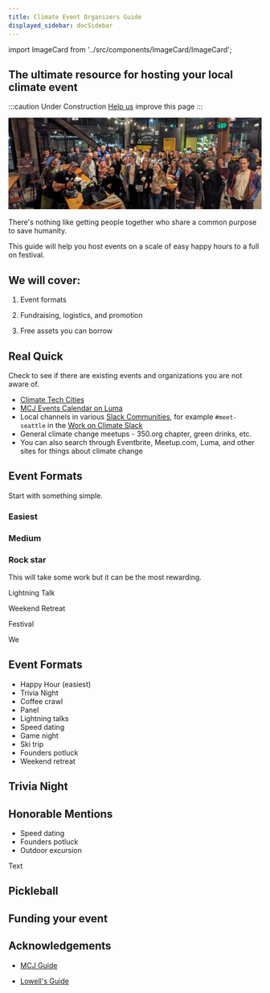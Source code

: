 ```yaml
---
title: Climate Event Organizers Guide
displayed_sidebar: docSidebar
---
```

import ImageCard from '../src/components/ImageCard/ImageCard';

## The ultimate resource for hosting your local climate event

:::caution Under Construction
[Help us](contribute) improve this page
:::

![seattle climate tech meetup](../static/img/seattle-climate-tech-meetup.jpg)

There's nothing like getting people together who share a common purpose to save humanity.

This guide will help you host events on a scale of easy happy hours to a full on festival.

## We will cover:

1. Event formats

2. Fundraising, logistics, and promotion

3. Free assets you can borrow

## Real Quick

Check to see if there are existing events and organizations you are not aware of.

- [Climate Tech Cities](https://www.climatetechcities.com/)
- [MCJ Events Calendar on Luma](https://lu.ma/u/mcj)
- Local channels in various [Slack Communities](/level-1#core-communities), for example `#meet-seattle` in the [Work on Climate Slack](https://workonclimate.org)
- General climate change meetups - 350.org chapter, green drinks, etc.
- You can also search through Eventbrite, Meetup.com, Luma, and other sites for things about climate change

## Event Formats

Start with something simple.

### Easiest

<div style={{ display: 'flex', flexWrap: 'wrap'}}>
    <ImageCard
    title="Happy hour"
    description="If you are familiar with the basics, but need to hone in on a climate solution"
    imageUrl="/img/level-2-mario.jpg"
    linkUrl="#happy-hour"
    />
    <ImageCard
    title="Co-working session"
    description="If you are actively working on a climate solution and need to advance faster"
    imageUrl="/img/level-3-mario.jpg"
    linkUrl="co-working-session"
    />
    <ImageCard
    title="City park"
    description="If you are familiar with the basics, but need to hone in on a climate solution"
    imageUrl="/img/level-2-mario.jpg"
    linkUrl="#city-park"
    />

</div>

### Medium

<div style={{ display: 'flex', flexWrap: 'wrap'}}>
    <ImageCard
    title="Expert Panel"
    description="If you are actively working on a climate solution and need to advance faster"
    imageUrl="/img/level-3-mario.jpg"
    linkUrl="../level-3"
    />
    <ImageCard
    title="Coffee Crawl"
    description="If you are familiar with the basics, but need to hone in on a climate solution"
    imageUrl="/img/level-2-mario.jpg"
    linkUrl="#pickleball"
    />
    <ImageCard
    title="Trivia Night"
    description="If you are actively working on a climate solution and need to advance faster"
    imageUrl="/img/level-3-mario.jpg"
    linkUrl="../level-3"
    />
</div>

### Rock star

This will take some work but it can be the most rewarding.

<div style={{ display: 'flex', flexWrap: 'wrap'}}>
    <ImageCard
    title="Lightning talks"
    description="Put on a great show and learn a ton"
    imageUrl="/img/level-3-mario.jpg"
    linkUrl="../level-3"
    />
    <ImageCard
    title="Weekend retreat"
    description="Bond in a new environment"
    imageUrl="/img/level-2-mario.jpg"
    linkUrl="#pickleball"
    />
    <ImageCard
    title="Climate Day / Week"
    description="Paint the town green!"
    imageUrl="/img/level-3-mario.jpg"
    linkUrl="../level-3"
    />
</div>

Lightning Talk

Weekend Retreat

Festival

We

## Event Formats

- Happy Hour (easiest)
- Trivia Night
- Coffee crawl
- Panel
- Lightning talks
- Speed dating
- Game night
- Ski trip
- Founders potluck
- Weekend retreat

## Trivia Night

## Honorable Mentions

- Speed dating
- Founders potluck
- Outdoor excursion

Text

## Pickleball

## Funding your event

## Acknowledgements

- [MCJ Guide](https://docs.google.com/document/d/1wRzbTbouCaz_gdQ6bW7qaDNa1gk8M3pJkuTjJoYbPk8/edit#)

- [Lowell's Guide](https://www.notion.so/Organizing-a-Climate-Meetup-2c7005194d4b4c6f954231668432f7b3?pvs=4)